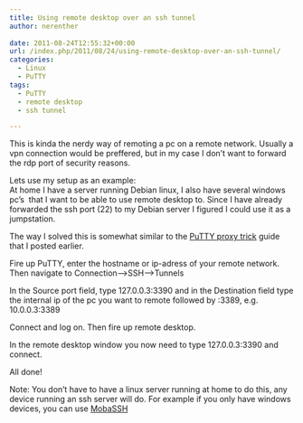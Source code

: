 ```yaml
---
title: Using remote desktop over an ssh tunnel
author: nerenther
 
date: 2011-08-24T12:55:32+00:00
url: /index.php/2011/08/24/using-remote-desktop-over-an-ssh-tunnel/
categories:
  - Linux
  - PuTTY
tags:
  - PuTTY
  - remote desktop
  - ssh tunnel

---
```

This is kinda the nerdy way of remoting a pc on a remote network. Usually a vpn connection would be preffered, but in my case I don&#8217;t want to forward the rdp port of security reasons.

Lets use my setup as an example:  
At home I have a server running Debian linux, I also have several windows pc&#8217;s  that I want to be able to use remote desktop to. Since I have already forwarded the ssh port (22) to my Debian server I figured I could use it as a jumpstation.

The way I solved this is somewhat similar to the [PuTTY proxy trick][1] guide that I posted earlier.

Fire up PuTTY, enter the hostname or ip-adress of your remote network. Then navigate to Connection&#8211;>SSH&#8211;>Tunnels

In the Source port field, type 127.0.0.3:3390 and in the Destination field type the internal ip of the pc you want to remote followed by :3389, e.g. 10.0.0.3:3389

Connect and log on. Then fire up remote desktop.

In the remote desktop window you now need to type 127.0.0.3:3390 and connect.

All done!

Note: You don&#8217;t have to have a linux server running at home to do this, any device running an ssh server will do. For example if you only have windows devices, you can use [MobaSSH][2]

 [1]: http://cloud.kemta.net/?p=24
 [2]: http://mobassh.mobatek.net/